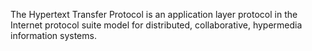 The Hypertext Transfer Protocol is an application layer protocol in the Internet protocol suite model for distributed, collaborative, hypermedia information systems.